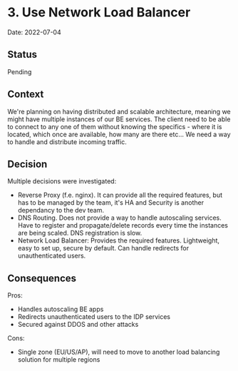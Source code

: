 # 3. Use Network Load Balancer
Date: 2022-07-04

## Status

Pending

## Context

We're planning on having distributed and scalable architecture, meaning we might have multiple instances of our BE services. The client need to be able to connect to any one of them without knowing the specifics - where it is located, which once are available, how many are there etc...
We need a way to handle and distribute incoming traffic.

## Decision

Multiple decisions were investigated:
 - Reverse Proxy (f.e. nginx). It can provide all the required features, but has to be managed by the team, it's HA and Security is another dependancy to the dev team.
 - DNS Routing. Does not provide a way to handle autoscaling services. Have to register and propagate/delete records every time the instances are being scaled.
 DNS registration is slow.
 - Network Load Balancer: Provides the required features. Lightweight, easy to set up, secure by default. Can handle redirects for unauthenticated users.


## Consequences
Pros:
- Handles autoscaling BE apps
- Redirects unauthenticated users to the IDP services
- Secured against DDOS and other attacks

Cons:
- Single zone (EU/US/AP), will need to move to another load balancing solution for multiple regions
